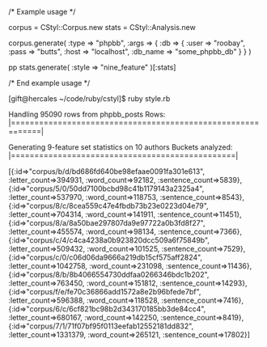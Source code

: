 /* Example usage */

corpus = CStyl::Corpus.new
stats  = CStyl::Analysis.new

corpus.generate( :type => "phpbb", :args => {
                    :db => {    :user => "roobay",
                                :pass => "butts",
                                :host => "localhost",
                                :db_name => "some_phpbb_db"  } } )


pp stats.generate( :style => "nine_feature" )[:stats]

/* End example usage */



[gift@hercales ~/code/ruby/cstyl]$ ruby style.rb 

Handling 95090 rows from phpbb_posts
Rows: |============================================================|

Generating 9-feature set statistics on 10 authors
Buckets analyzed: |================================================|


[{:id=>"corpus/b/d/bd686fd640be98efaae0091fa301e613",
  :letter_count=>394931,
  :word_count=>92182,
  :sentence_count=>5839},
 {:id=>"corpus/5/0/50dd7100bcbd98c41b1179143a2325a4",
  :letter_count=>537970,
  :word_count=>118753,
  :sentence_count=>8543},
 {:id=>"corpus/8/c/8cea559c47e4fbdb73b23e0223d04e79",
  :letter_count=>704314,
  :word_count=>141911,
  :sentence_count=>11451},
 {:id=>"corpus/8/a/8a50bae297807da9e97722a0b3fd8f27",
  :letter_count=>455574,
  :word_count=>98134,
  :sentence_count=>7366},
 {:id=>"corpus/c/4/c4ca4238a0b923820dcc509a6f75849b",
  :letter_count=>509432,
  :word_count=>101525,
  :sentence_count=>7529},
 {:id=>"corpus/c/0/c06d06da9666a219db15cf575aff2824",
  :letter_count=>1042758,
  :word_count=>231098,
  :sentence_count=>11436},
 {:id=>"corpus/8/b/8b4066554730ddfaa0266346bdc1b202",
  :letter_count=>763450,
  :word_count=>151812,
  :sentence_count=>14293},
 {:id=>"corpus/f/e/fe70c36866add1572a8e2b96bfede7bf",
  :letter_count=>596388,
  :word_count=>118528,
  :sentence_count=>7416},
 {:id=>"corpus/6/c/6cf821bc98b2d343170185bb3de84cc4",
  :letter_count=>680167,
  :word_count=>142250,
  :sentence_count=>8419},
 {:id=>"corpus/7/1/71f07bf95f0113eefab12552181dd832",
  :letter_count=>1331379,
  :word_count=>265121,
  :sentence_count=>17802}]

